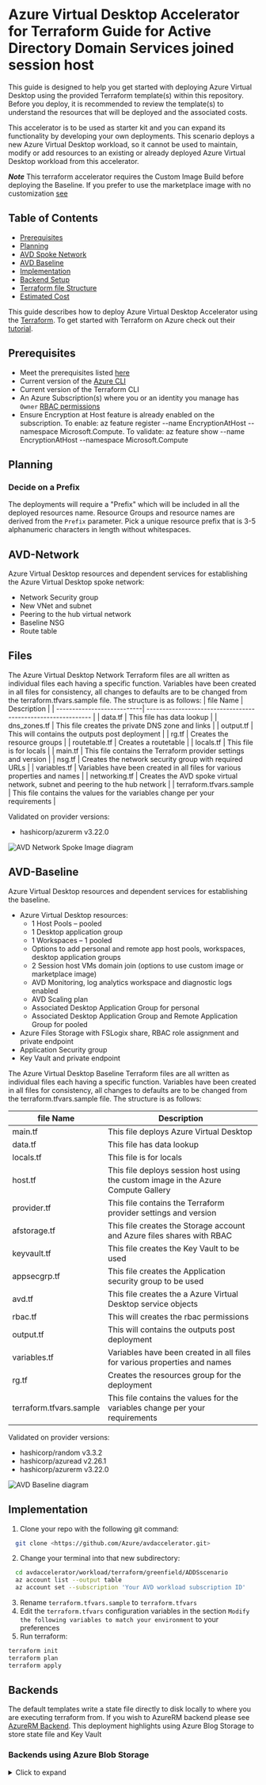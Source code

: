 # Azure Virtual Desktop Accelerator for Terraform Guide for Active Directory Domain Services joined session host 

This guide is designed to help you get started with deploying Azure Virtual Desktop using the provided Terraform template(s) within this repository. Before you deploy, it is recommended to review the template(s) to understand the resources that will be deployed and the associated costs.

This accelerator is to be used as starter kit and you can expand its functionality by developing your own deployments. This scenario deploys a new Azure Virtual Desktop workload, so it cannot be used to maintain, modify or add resources to an existing or already deployed Azure Virtual Desktop workload from this accelerator.

***Note*** This terraform accelerator requires the Custom Image Build before deploying the Baseline. If you prefer to use the marketplace image with no customization [see](https://docs.microsoft.com/en-us/azure/developer/terraform/create-avd-session-host)

## Table of Contents

- [Prerequisites](#prerequisites)  
- [Planning](#planning)
- [AVD Spoke Network](#avd-network)
- [AVD Baseline](#avd-baseline)
- [Implementation](#implementation)
- [Backend Setup](#backends)  
- [Terraform file Structure](#files)
- [Estimated Cost](#estimated-cost)  

This guide describes how to deploy Azure Virtual Desktop Accelerator using the [Terraform](https://www.terraform.io/).
To get started with Terraform on Azure check out their [tutorial](https://learn.hashicorp.com/collections/terraform/azure-get-started/).

## Prerequisites

- Meet the prerequisites listed [here](https://github.com/Azure/avdaccelerator/blob/main/workload/docs/getting-started-baseline.md#prerequisites)
- Current version of the [Azure CLI](https://docs.microsoft.com/en-us/cli/azure/install-azure-cli)
- Current version of the Terraform CLI
- An Azure Subscription(s) where you or an identity you manage has `Owner` [RBAC permissions](https://docs.microsoft.com/en-us/azure/role-based-access-control/built-in-roles#owner)
- Ensure Encryption at Host feature is already enabled on the subscription. To enable: az feature register --name EncryptionAtHost  --namespace Microsoft.Compute. To validate: az feature show --name EncryptionAtHost --namespace Microsoft.Compute

## Planning

### Decide on a Prefix

The deployments will require a "Prefix" which will be included in all the deployed resources name.
Resource Groups and resource names are derived from the `Prefix` parameter. Pick a unique resource prefix that is 3-5 alphanumeric characters in length without whitespaces.

## AVD-Network

Azure Virtual Desktop resources and dependent services for establishing the Azure Virtual Desktop spoke network:

- Network Security group
- New VNet and subnet
- Peering to the hub virtual network
- Baseline NSG
- Route table

## Files

The Azure Virtual Desktop Network Terraform files are all written as individual files each having a specific function. Variables have been created in all files for consistency, all changes to defaults are to be changed from the terraform.tfvars.sample file. The structure is as follows:
| file Name                  | Description                                                  |
| ---------------------------| ------------------------------------------------------------ |
| data.tf                    | This file has data lookup |
| dns_zones.tf               | This file creates the private DNS zone and links |
| output.tf                  | This will contains the outputs post deployment |
| rg.tf                      | Creates the resource groups |
| routetable.tf              | Creates a routetable |
| locals.tf                  | This file is for locals |
| main.tf                    | This file contains the Terraform provider settings and version |
| nsg.tf                     | Creates the network security group with required URLs |
| variables.tf               | Variables have been created in all files for various properties and names |
| networking.tf              | Creates the AVD spoke virtual network, subnet and peering to the hub network |
| terraform.tfvars.sample    | This file contains the values for the variables change per your requirements |

Validated on provider versions:

- hashicorp/azurerm v3.22.0

![AVD Network Spoke Image diagram](../../../docs/diagrams/avd-accelerator-terraform-spoke-network.png)

## AVD-Baseline  

Azure Virtual Desktop resources and dependent services for establishing the baseline.

- Azure Virtual Desktop resources:
  - 1 Host Pools – pooled
  - 1 Desktop application group
  - 1 Workspaces – 1 pooled
  - Options to add personal and remote app host pools, workspaces, desktop application groups
  - 2 Session host VMs domain join (options to use custom image or marketplace image)
  - AVD Monitoring, log analytics workspace and diagnostic logs enabled
  - AVD Scaling plan
  - Associated Desktop Application Group for personal
  - Associated Desktop Application Group and Remote Application Group for pooled
- Azure Files Storage with FSLogix share, RBAC role assignment and private endpoint
- Application Security group
- Key Vault and private endpoint

The Azure Virtual Desktop Baseline Terraform files are all written as individual files each having a specific function. Variables have been created in all files for consistency, all changes to defaults are to be changed from the terraform.tfvars.sample file. The structure is as follows:

| file Name                  | Description                                                  |
| ---------------------------| ------------------------------------------------------------ |
| main.tf                    | This file deploys Azure Virtual Desktop |
| data.tf                    | This file has data lookup |
| locals.tf                  | This file is for locals |
| host.tf                    | This file deploys session host using the custom image in the Azure Compute Gallery |
| provider.tf                | This file contains the Terraform provider settings and version |
| afstorage.tf               | This file creates the Storage account and Azure files shares with RBAC |
| keyvault.tf                | This file creates the Key Vault to be used     |
| appsecgrp.tf               | This file creates the Application security group to be used     |
| avd.tf                     | This file creates the a Azure Virtual Desktop service objects     |
| rbac.tf                    | This will creates the rbac permissions |
| output.tf                  | This will contains the outputs post deployment |
| variables.tf               | Variables have been created in all files for various properties and names |
| rg.tf                      | Creates the resources group for the deployment |
| terraform.tfvars.sample    | This file contains the values for the variables change per your requirements |

Validated on provider versions:

- hashicorp/random v3.3.2
- hashicorp/azuread v2.26.1
- hashicorp/azurerm v3.22.0

![AVD Baseline diagram](../../../docs/diagrams/avd-accelerator-terraform-baseline-image.png)

## Implementation

1. Clone your repo with the following git command:

```bash
  git clone <https://github.com/Azure/avdaccelerator.git>
```  

2. Change your terminal into that new subdirectory:

```bash
  cd avdaccelerator/workload/terraform/greenfield/ADDSscenario
  az account list --output table
  az account set --subscription 'Your AVD workload subscription ID'
```

3. Rename `terraform.tfvars.sample` to `terraform.tfvars` 
4. Edit the `terraform.tfvars` configuration variables in the section `Modify the following variables to match your environment` to your preferences  
5. Run terraform: 

```bash
terraform init
terraform plan 
terraform apply
``` 

## Backends

The default templates write a state file directly to disk locally to where you are executing terraform from. If you wish to AzureRM backend please see [AzureRM Backend](https://www.terraform.io/docs/language/settings/backends/azurerm.html). This deployment highlights using Azure Blog Storage to store state file and Key Vault

### Backends using Azure Blob Storage

<details>
<summary>Click to expand</summary>
#### Using Azure CLI

[Store state in Azure Storage](https://docs.microsoft.com/en-us/azure/developer/terraform/store-state-in-azure-storage)

```cli
RESOURCE_GROUP_NAME=tstate
STORAGE_ACCOUNT_NAME=tstate$RANDOM
CONTAINER_NAME=tstate
```

### Create resource group

```cli
az group create --name $RESOURCE_GROUP_NAME --location <eastus>
```

### Create storage account

```cli
az storage account create --resource-group $RESOURCE_GROUP_NAME --name $STORAGE_ACCOUNT_NAME --sku Standard_LRS --encryption-services blob
```

#### Get storage account key

```cli
ACCOUNT_KEY=$(az storage account keys list --resource-group $RESOURCE_GROUP_NAME --account-name $STORAGE_ACCOUNT_NAME --query '[0].value' -o tsv)
```

#### Create blob container

```cli
az storage container create --name $CONTAINER_NAME --account-name $STORAGE_ACCOUNT_NAME --account-key $ACCOUNT_KEY

echo "storage_account_name: $STORAGE_ACCOUNT_NAME"
echo "container_name: $CONTAINER_NAME"
echo "access_key: $ACCOUNT_KEY"
```

### Create a key vault

[Create Key Vault](https://docs.microsoft.com/en-us/azure/key-vault/secrets/quick-create-cli)

```cli
az keyvault create --name "<Azure Virtual Desktopkeyvaultdemo>" --resource-group $RESOURCE_GROUP_NAME --location "<East US>"
```

#### Add storage account access key to key vault

```cli
az keyvault secret set --vault-name "<Azure Virtual Desktopkeyvaultdemo>" --name terraform-backend-key --value "<W.........................................>"
```


## Estimated Cost

A breakdown of estimated cost for this deployment. Adjust to sku will change the estimates.
![Cost Estimate](../../../docs/diagrams/cost-estimate.png)

58 were free:

- 20 x azurerm_log_analytics_datasource_windows_performance_counter
- 9 x azurerm_log_analytics_datasource_windows_event
- 5 x azurerm_resource_group
- 4 x azurerm_role_assignment
- 2 x azurerm_network_interface
- 2 x azurerm_private_dns_zone_virtual_network_link
- 2 x azurerm_subnet
- 1 x azurerm_application_security_group
- 1 x azurerm_firewall_policy_rule_collection_group
- 1 x azurerm_key_vault
- 1 x azurerm_key_vault_access_policy
- 1 x azurerm_key_vault_secret
- 1 x azurerm_network_security_group
- 1 x azurerm_storage_account_network_rules
- 1 x azurerm_subnet_network_security_group_association
- 1 x azurerm_user_assigned_identity
- 1 x azurerm_virtual_desktop_application_group
- 1 x azurerm_virtual_desktop_host_pool
- 1 x azurerm_virtual_desktop_workspace
- 1 x azurerm_virtual_desktop_workspace_application_group_association
- 1 x azurerm_virtual_network

Generated by: [Infracost](https://www.infracost.io/)

## Additional References

<details>
<summary>Click to expand</summary>

- [Terraform Download](https://www.terraform.io/downloads.html)
- [Visual Code Download](https://code.visualstudio.com/Download)
- [Powershell VS Code Extension](https://marketplace.visualstudio.com/items?itemName=ms-vscode.PowerShell)
- [HashiCorp Terraform VS Code Extension](https://marketplace.visualstudio.com/items?itemName=HashiCorp.terraform)
- [Azure Terraform VS Code Extension Name](https://marketplace.visualstudio.com/items?itemName=ms-azuretools.vscode-azureterraform)
- [Azure CLI](https://docs.microsoft.com/en-us/cli/azure/install-azure-cli-windows?tabs=azure-cli)
- [Configure the Azure Terraform Visual Studio Code extension](https://docs.microsoft.com/en-us/azure/developer/terraform/configure-vs-code-extension-for-terraform)
- [Setup video](https://youtu.be/YmbmpGdhI6w)

</details>

## Reporting issues

Microsoft Support is not yet handling issues for any published tools in this repository. However, we would like to welcome you to open issues using GitHub [issues](https://github.com/Azure/avdaccelerator/issues) to collaborate and improve these tools.
